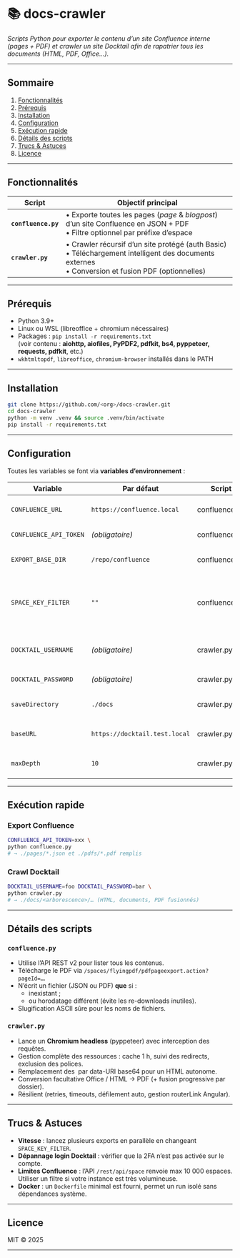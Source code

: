 # 📚 docs-crawler

*Scripts Python pour exporter le contenu d’un site Confluence interne (pages + PDF) et crawler un site Docktail afin de rapatrier tous les documents (HTML, PDF, Office…).*

---

## Sommaire
1. [Fonctionnalités](#fonctionnalités)
2. [Prérequis](#prérequis)
3. [Installation](#installation)
4. [Configuration](#configuration)
5. [Exécution rapide](#exécution-rapide)
6. [Détails des scripts](#détails-des-scripts)
7. [Trucs & Astuces](#trucs--astuces)
8. [Licence](#licence)

---

## Fonctionnalités

| Script          | Objectif principal                                                                                              |
|-----------------|------------------------------------------------------------------------------------------------------------------|
| **`confluence.py`** | • Exporte toutes les pages (_page_ & _blogpost_) d’un site Confluence en JSON + PDF <br>• Filtre optionnel par préfixe d’espace |
| **`crawler.py`**    | • Crawler récursif d’un site protégé (auth Basic) <br>• Téléchargement intelligent des documents externes <br>• Conversion et fusion PDF (optionnelles) |

---

## Prérequis

* Python 3.9+
* Linux ou WSL (libreoffice + chromium nécessaires)
* Packages : `pip install -r requirements.txt`  
  (voir contenu : **aiohttp, aiofiles, PyPDF2, pdfkit, bs4, pyppeteer, requests, pdfkit**, etc.)
* `wkhtmltopdf`, `libreoffice`, `chromium-browser` installés dans le PATH

---

## Installation

```bash
git clone https://github.com/<org>/docs-crawler.git
cd docs-crawler
python -m venv .venv && source .venv/bin/activate
pip install -r requirements.txt
```

---

## Configuration

Toutes les variables se font via **variables d’environnement** :

| Variable                     | Par défaut                    | Script          | Description                                              |
|------------------------------|-------------------------------|-----------------|----------------------------------------------------------|
| `CONFLUENCE_URL`             | `https://confluence.local`    | confluence.py   | URL racine de Confluence                                 |
| `CONFLUENCE_API_TOKEN`       | _(obligatoire)_               | confluence.py   | Jeton d’API (Bearer)                                     |
| `EXPORT_BASE_DIR`            | `/repo/confluence`            | confluence.py   | Répertoire racine d’export                               |
| `SPACE_KEY_FILTER`           | `""`                          | confluence.py   | Préfixe d’espace (ex. `PROJ` → n’exporte que PROJ*)      |
| `DOCKTAIL_USERNAME`          | _(obligatoire)_               | crawler.py      | Login Docktail (auth Basic)                              |
| `DOCKTAIL_PASSWORD`          | _(obligatoire)_               | crawler.py      | Password Docktail                                        |
| `saveDirectory`              | `./docs`                      | crawler.py      | Dossier de sortie du crawler                             |
| `baseURL`                    | `https://docktail.test.local` | crawler.py      | URL de départ du crawl                                   |
| `maxDepth`                   | `10`                          | crawler.py      | Profondeur maximale du crawl                             |

---

## Exécution rapide

### Export Confluence

```bash
CONFLUENCE_API_TOKEN=xxx \
python confluence.py
# → ./pages/*.json et ./pdfs/*.pdf remplis
```

### Crawl Docktail

```bash
DOCKTAIL_USERNAME=foo DOCKTAIL_PASSWORD=bar \
python crawler.py
# → ./docs/<arborescence>/… (HTML, documents, PDF fusionnés)
```

---

## Détails des scripts

### `confluence.py`

* Utilise l’API REST v2 pour lister tous les contenus.
* Télécharge le PDF via `/spaces/flyingpdf/pdfpageexport.action?pageId=…`.
* N’écrit un fichier (JSON ou PDF) **que** si :
  * inexistant ;
  * ou horodatage différent (évite les re-downloads inutiles).
* Slugification ASCII sûre pour les noms de fichiers.

### `crawler.py`

* Lance un **Chromium headless** (pyppeteer) avec interception des requêtes.
* Gestion complète des ressources : cache 1 h, suivi des redirects, exclusion des polices.
* Remplacement des <img> par data-URI base64 pour un HTML autonome.
* Conversion facultative Office / HTML → PDF (+ fusion progressive par dossier).
* Résilient (retries, timeouts, défilement auto, gestion routerLink Angular).

---

## Trucs & Astuces

* **Vitesse** : lancez plusieurs exports en parallèle en changeant `SPACE_KEY_FILTER`.
* **Dépannage login Docktail** : vérifier que la 2FA n’est pas activée sur le compte.
* **Limites Confluence** : l’API `/rest/api/space` renvoie max 10 000 espaces.  
  Utiliser un filtre si votre instance est très volumineuse.
* **Docker** : un `Dockerfile` minimal est fourni, permet un run isolé sans dépendances système.

---

## Licence

MIT © 2025

---
